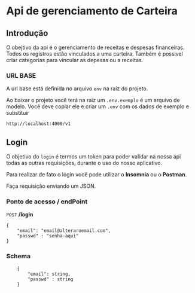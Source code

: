 # Api de gerenciamento de Carteira

## Introdução

O obejtivo da api é o gerenciamento de receitas e despesas financeiras. Todos os registros estão vinculados a uma carteira.
Também é possivel criar categorias para vincular as depesas ou a receitas.

### URL BASE

A url base está definida no arquivo `env` na raiz do projeto.

Ao baixar o projeto você terá na raiz um `.env.exemplo` é um arquivo de modelo. Você deve copiar ele e criar um `.env` com os dados de exemplo e substituir

```
http://localhost:4000/v1
```

## Login

O objetivo do `login` é termos um token para poder validar na nossa api todas as outras requisições, durante o uso do nosso aplicativo.

Para realizar de fato o login você pode utilizar o **Insomnia** ou o **Postman**.

Faça requisição enviando um JSON.

### Ponto de acesso / endPoint

`POST` **/login**

```
{
    "email": "email@alteraroemail.com",
    "passwd" : "senha-aqui"
}
```

### Schema

```
    {
        "email": string,
        "passwd" : string
    }
```
